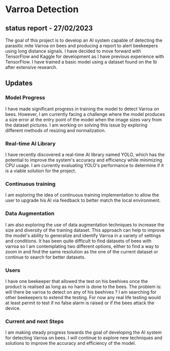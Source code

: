 # Varroa Detection
## status report - 27/02/2023

The goal of this project is to develop an AI system capable of detecting the parasitic mite Varroa on bees and producing a report to alert beekeepers using long distance signals. I have decided to move forward with TensorFlow and Kaggle for development as I have previous experience with TensorFlow. I have trained a basic model using a dataset found on the Ib after extensive research.

## Updates


### Model Progress
I have made significant progress in training the model to detect Varroa on bees. However, I am currently facing a challenge where the model produces a size error at the entry point of the model when the image sizes vary from the dataset pictures. I am working on solving this issue by exploring different methods of resizing and normalization.

### Real-time AI Library
 I have recently discovered a real-time AI library named YOLO, which has the potential to improve the system's accuracy and efficiency while minimizing CPU usage. I am currently evaluating YOLO's performance to determine if it is a viable solution for the project.

### Continuous training
 I am exploring the idea of continuous training implementation to allow the user to upgrade his AI via feedback to better match the local environment.

### Data Augmentation
 I am also exploring the use of data augmentation techniques to increase the size and diversity of the training dataset. This approach can help to improve the model's ability to generalize and identify Varroa in a variety of settings and conditions. It has been quite difficult to find datasets of bees with varroa so I am contemplating two different options, either to find a way to zoom in and find the same resolution as the one of the current dataset or continue to search for better datasets.

### Users
I have one beekeeper that allowed the test on his beehives once the product is realised as long as no harm is done to the bees. The problem is: will there be varroa to detect on any of his beehives ? I am searching for other beekeepers to extend the testing. For now any real life testing would at least permit to test if no false alarm is raised or if the bees attack the device.

### Current and next Steps
I am making steady progress towards the goal of developing the AI system for detecting Varroa on bees. I will continue to explore new techniques and solutions to improve the accuracy and efficiency of the model.